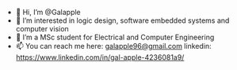 - 👋 Hi, I’m @Galapple
- 👀 I’m interested in logic design, software embedded systems and computer vision
- 🌱 I’m a MSc student for Electrical and Computer Engineering  
- 📫 You can reach me here: galapple96@gmail.com
      linkedin: https://www.linkedin.com/in/gal-apple-4236081a9/

<!---
Galapple/Galapple is a ✨ special ✨ repository because its `README.md` (this file) appears on your GitHub profile.
You can click the Preview link to take a look at your changes.
--->

